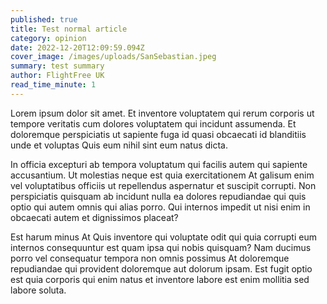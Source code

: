 ```yaml
---
published: true
title: Test normal article
category: opinion
date: 2022-12-20T12:09:59.094Z
cover_image: /images/uploads/SanSebastian.jpeg
summary: test summary
author: FlightFree UK
read_time_minute: 1
---
```

Lorem ipsum dolor sit amet. Et inventore voluptatem qui rerum corporis ut tempore veritatis cum dolores voluptatem qui incidunt assumenda. Et doloremque perspiciatis ut sapiente fuga id quasi obcaecati id blanditiis unde et voluptas Quis eum nihil sint eum natus dicta.

In officia excepturi ab tempora voluptatum qui facilis autem qui sapiente accusantium. Ut molestias neque est quia exercitationem At galisum enim vel voluptatibus officiis ut repellendus aspernatur et suscipit corrupti. Non perspiciatis quisquam ab incidunt nulla ea dolores repudiandae qui quis optio qui autem omnis qui alias porro. Qui internos impedit ut nisi enim in obcaecati autem et dignissimos placeat?

Est harum minus At Quis inventore qui voluptate odit qui quia corrupti eum internos consequuntur est quam ipsa qui nobis quisquam? Nam ducimus porro vel consequatur tempora non omnis possimus At doloremque repudiandae qui provident doloremque aut dolorum ipsam. Est fugit optio est quia corporis qui enim natus et inventore labore est enim mollitia sed labore soluta.